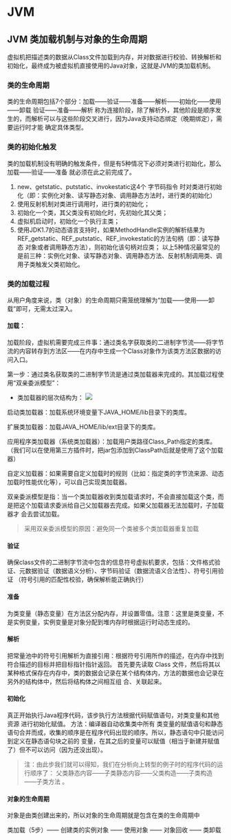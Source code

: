 # JVM
## JVM 类加载机制与对象的生命周期

虚拟机把描述类的数据从Class文件加载到内存，并对数据进行校验、转换解析和初始化，最终成为被虚拟机直接使用的Java对象，这就是JVM的类加载机制。

### 类的生命周期
类的生命周期包括7个部分：加载——验证——准备——解析——初始化——使用——卸载
验证——准备——解析  称为连接阶段，除了解析外，其他阶段是顺序发生的，而解析可以与这些阶段交叉进行，因为Java支持动态绑定（晚期绑定），需要运行时才能
确定具体类型。

### 类的初始化触发
类的加载机制没有明确的触发条件，但是有5种情况下必须对类进行初始化，那么 加载——验证——准备 就必须在此之前完成了。
1. new、getstatic、putstatic、invokestatic这4个  字节码指令  时对类进行初始化（即：实例化对象、读写静态对象、调用静态方法时，进行类的初始化）
2. 使用反射机制对类进行调用时，进行类的初始化；
3. 初始化一个类，其父类没有初始化时，先初始化其父类；
4. 虚拟机启动时，初始化一个执行主类；
5. 使用JDK1.7的动态语言支持时，如果MethodHandle实例的解析结果为REF_getstatic、REF_putstatic、REF_invokestatic的方法句柄（即：读写静态
对象或者调用静态方法），则初始化该句柄对应类；
以上5种情况最常见的是前三种：实例化对象、读写静态对象、调用静态方法、反射机制调用类、调用子类触发父类初始化。

### 类的加载过程
从用户角度来说，类（对象）的生命周期只需笼统理解为“加载——使用——卸载”即可，无需太过深入。
#### 加载：
加载阶段，虚拟机需要完成三件事：通过类名字获取类的二进制字节流——将字节流的内容转存到方法区——在内存中生成一个Class对象作为该类方法区数据的访问入口。
 
第一步：通过类名获取类的二进制字节流是通过类加载器来完成的。其加载过程使用“双亲委派模型”：
- 类加载器的层次结构为：
![](https://box.kancloud.cn/cdae2f27302b10cc7a1312d90089ab95_324x287.png)
  
启动类加载器：加载系统环境变量下JAVA_HOME/lib目录下的类库。
  
扩展类加载器：加载JAVA_HOME/lib/ext目录下的类库。 

应用程序类加载器（系统类加载器）：加载用户类路径Class_Path指定的类库。（我们可以在使用第三方插件时，把jar包添加到ClassPath后就是使用了这个加载器）

自定义加载器：如果需要自定义加载时的规则（比如：指定类的字节流来源、动态加载时性能优化等），可以自己实现类加载器。

双亲委派模型是指：当一个类加载器收到类加载请求时，不会直接加载这个类，而是把这个加载请求委派给自己父加载器去完成。如果父加载器无法加载时，子加载器才
会去尝试加载。

> 采用双亲委派模型的原因：避免同一个类被多个类加载器重复加载

#### 验证
确保class文件的二进制字节流中包含的信息符号虚拟机要求，包括：文件格式验证、元数据验证（数据语义分析）、字节码验证（数据流语义合法性）、符号引用验证
（符号引用的匹配性校验，确保解析能正确执行）

#### 准备
为类变量（静态变量）在方法区分配内存，并设置零值。注意：这里是类变量，不是实例变量，实例变量是对象分配到堆内存时根据运行时动态生成的。

#### 解析
把常量池中的符号引用解析为直接引用：根据符号引用所作的描述，在内存中找到符合描述的目标并把目标指针指针返回。
首先要先读取 Class 文件，然后将其以某种格式保存在内存中，类的数据会记录在某个结构体内，方法的数据也会记录在另外的结构体中，然后将结构体之间相互组
合、关联起来。

#### 初始化
真正开始执行Java程序代码，该步执行方法根据代码赋值语句，对类变量和其他资源  进行初始化赋值。
方法：编译器自动收集类中所有  类变量的赋值语句和静态语句合并而成，收集的顺序是在程序代码出现的顺序。所以，静态语句中只能访问到定义在静态语句块之前的
变量，在其之后的变量可以赋值（相当于新建并赋值了）但不可以访问（因为还没出现）。

> 注：由此步我们就可以得知，我们在分析向上转型的例子时的程序代码的运行顺序了： 父类静态内容——子类静态内容——父类构造——子类构造——子类方法 。

#### 对象的生命周期
对象是由类创建出来的，所以对象的生命周期就是包含在类的生命周期中

类加载（5步）—— 创建类的实例对象 —— 使用对象 —— 对象回收 —— 类卸载

